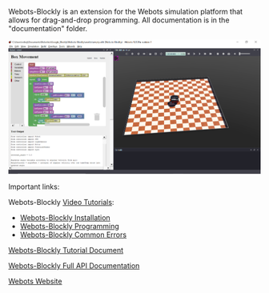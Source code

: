 Webots-Blockly is an extension for the Webots simulation platform that allows for drag-and-drop programming. All documentation is in the "documentation" folder.

![](documentation/img.PNG)

Important links:

Webots-Blockly [Video Tutorials](https://youtube.com/playlist?list=PLSPNU4D3HphRyhQhvbi4zxSl9uwUDar37):
- [Webots-Blockly Installation](https://youtu.be/bWE3aRRMNLY)
- [Webots-Blockly Programming](https://youtu.be/T_C4VvBAhok)
- [Webots-Blockly Common Errors](https://youtu.be/4ckhuyM3qQ8)

[Webots-Blockly Tutorial Document](https://www.dropbox.com/s/ihisxn6jismn71q/Webots_Blockly_Tutorial.pdf?dl=0)

[Webots-Blockly Full API Documentation](https://www.dropbox.com/s/t63iil2bqk2p8aw/Webots_Blockly_API_Documentation.pdf?dl=0)

[Webots Website](https://cyberbotics.com/)

